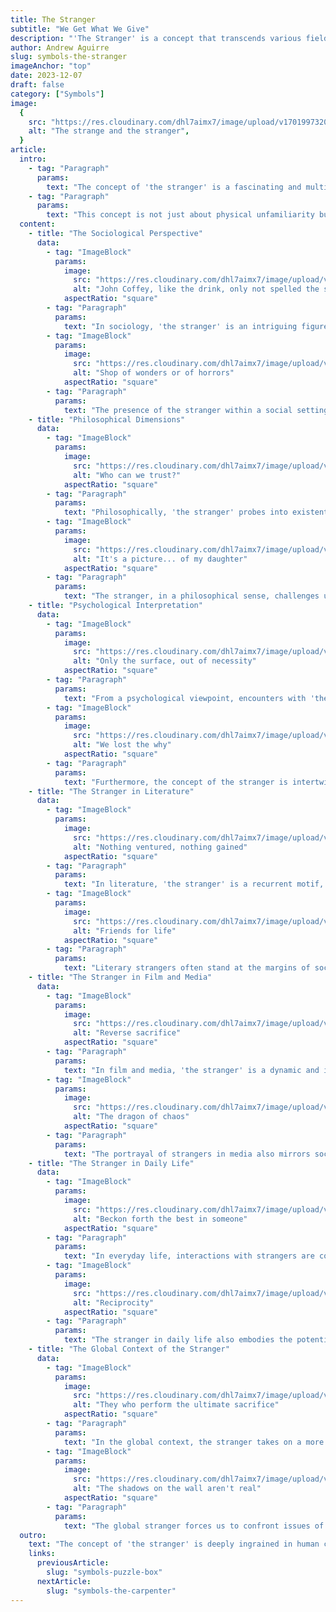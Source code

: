 ```yaml
---
title: The Stranger
subtitle: "We Get What We Give"
description: "'The Stranger' is a concept that transcends various fields of study, each offering a unique lens through which to view this enigmatic figure. From the sociological implications of being an outsider to the philosophical musings on existentialism and identity, the stranger is a multifaceted character"
author: Andrew Aguirre
slug: symbols-the-stranger
imageAnchor: "top"
date: 2023-12-07
draft: false
category: ["Symbols"]
image:
  {
    src: "https://res.cloudinary.com/dhl7aimx7/image/upload/v1701997320/001_doi4gh.webp",
    alt: "The strange and the stranger",
  }
article:
  intro:
    - tag: "Paragraph"
      params:
        text: "The concept of 'the stranger' is a fascinating and multifaceted topic that delves into the realms of sociology, philosophy, psychology, and literature. It represents an individual who is perceived as an outsider or an unknown entity within a social context."
    - tag: "Paragraph"
      params:
        text: "This concept is not just about physical unfamiliarity but also encompasses the psychological and social distance between the individual and the group. Exploring the stranger involves understanding the dynamics of social interactions, cultural norms, and the human psyche."
  content:
    - title: "The Sociological Perspective"
      data:
        - tag: "ImageBlock"
          params:
            image:
              src: "https://res.cloudinary.com/dhl7aimx7/image/upload/v1701997320/002_b2tij5.webp"
              alt: "John Coffey, like the drink, only not spelled the same"
            aspectRatio: "square"
        - tag: "Paragraph"
          params:
            text: "In sociology, 'the stranger' is an intriguing figure, often described as someone within a social group but not entirely of it. Georg Simmel, a notable sociologist, conceptualized the stranger as a unique social category. This individual brings both the qualities of nearness and remoteness, being a part of the group while simultaneously maintaining an objective distance. This duality allows the stranger to offer unique perspectives and critiques that insiders, bound by shared norms and beliefs, might overlook."
        - tag: "ImageBlock"
          params:
            image:
              src: "https://res.cloudinary.com/dhl7aimx7/image/upload/v1701997321/003_bbowwq.webp"
              alt: "Shop of wonders or of horrors"
            aspectRatio: "square"
        - tag: "Paragraph"
          params:
            text: "The presence of the stranger within a social setting also serves as a mirror reflecting the group's identity and boundaries. The way a group interacts with a stranger – with acceptance, hostility, or indifference – reveals much about its values, fears, and social dynamics. The stranger, therefore, is a key figure in understanding social cohesion, identity formation, and the impact of external influences on a group."
    - title: "Philosophical Dimensions"
      data:
        - tag: "ImageBlock"
          params:
            image:
              src: "https://res.cloudinary.com/dhl7aimx7/image/upload/v1701997321/004_e2vrof.webp"
              alt: "Who can we trust?"
            aspectRatio: "square"
        - tag: "Paragraph"
          params:
            text: "Philosophically, 'the stranger' probes into existential questions of otherness and identity. It brings to the forefront the human tendency to differentiate between 'us' and 'them'. Philosophers like Emmanuel Levinas have emphasized the ethical dimension of encountering the stranger, suggesting that our response to the 'Other' is a fundamental aspect of our own humanity. This perspective underscores themes of empathy, moral responsibility, and the interconnectedness of human experiences."
        - tag: "ImageBlock"
          params:
            image:
              src: "https://res.cloudinary.com/dhl7aimx7/image/upload/v1701997321/005_z0afjo.webp"
              alt: "It's a picture... of my daughter"
            aspectRatio: "square"
        - tag: "Paragraph"
          params:
            text: "The stranger, in a philosophical sense, challenges us to confront our preconceptions and biases. It raises questions about the nature of understanding, the limits of knowledge, and the ethics of coexistence. In dealing with the stranger, one is compelled to reflect on the nature of human relations and the inherent uncertainties in comprehending another person's essence."
    - title: "Psychological Interpretation"
      data:
        - tag: "ImageBlock"
          params:
            image:
              src: "https://res.cloudinary.com/dhl7aimx7/image/upload/v1701997321/006_mti1wm.webp"
              alt: "Only the surface, out of necessity"
            aspectRatio: "square"
        - tag: "Paragraph"
          params:
            text: "From a psychological viewpoint, encounters with 'the stranger' trigger various cognitive and emotional responses. Psychologically, strangers represent the unknown, often activating our innate cautionary instincts. This response can range from curiosity to anxiety, reflecting our evolutionary predisposition towards caution in the face of uncertainty. Psychologists explore how these interactions with strangers shape our perception, attitudes, and behaviors."
        - tag: "ImageBlock"
          params:
            image:
              src: "https://res.cloudinary.com/dhl7aimx7/image/upload/v1701997321/007_zqgp0k.webp"
              alt: "We lost the why"
            aspectRatio: "square"
        - tag: "Paragraph"
          params:
            text: "Furthermore, the concept of the stranger is intertwined with the notion of 'the shadow' in Jungian psychology. The shadow represents the unknown or repressed parts of our own psyche. Encounters with strangers can often trigger a confrontation with these hidden aspects of ourselves, leading to self-reflection and personal growth."
    - title: "The Stranger in Literature"
      data:
        - tag: "ImageBlock"
          params:
            image:
              src: "https://res.cloudinary.com/dhl7aimx7/image/upload/v1701997321/008_hvjy37.webp"
              alt: "Nothing ventured, nothing gained"
            aspectRatio: "square"
        - tag: "Paragraph"
          params:
            text: "In literature, 'the stranger' is a recurrent motif, embodying mystery, conflict, or transformation. Writers often use this character to introduce new perspectives, challenge established norms, or catalyze plot developments. The stranger in literature serves as a vehicle for exploring themes of alienation, identity, and the human yearning for connection and understanding."
        - tag: "ImageBlock"
          params:
            image:
              src: "https://res.cloudinary.com/dhl7aimx7/image/upload/v1701997321/009_lsqnud.webp"
              alt: "Friends for life"
            aspectRatio: "square"
        - tag: "Paragraph"
          params:
            text: "Literary strangers often stand at the margins of societies, offering critical insights into the human condition. Whether as a hero, a villain, or a neutral observer, their presence compels characters and readers alike to reflect on their own beliefs, fears, and biases. Through these literary figures, authors invite us to question our understanding of the familiar and the unfamiliar."
    - title: "The Stranger in Film and Media"
      data:
        - tag: "ImageBlock"
          params:
            image:
              src: "https://res.cloudinary.com/dhl7aimx7/image/upload/v1701997321/010_khp178.webp"
              alt: "Reverse sacrifice"
            aspectRatio: "square"
        - tag: "Paragraph"
          params:
            text: "In film and media, 'the stranger' is a dynamic and influential character. Their arrival often disrupts the status quo, bringing mystery, challenge, or change. This character can take various forms – from a mysterious new resident in a small town to an otherworldly being – each incarnation serving to advance the narrative and deepen thematic explorations."
        - tag: "ImageBlock"
          params:
            image:
              src: "https://res.cloudinary.com/dhl7aimx7/image/upload/v1701997322/011_bzcdxr.webp"
              alt: "The dragon of chaos"
            aspectRatio: "square"
        - tag: "Paragraph"
          params:
            text: "The portrayal of strangers in media also mirrors societal attitudes and concerns. They may be depicted as sources of threat or as agents of salvation, reflecting collective fears, aspirations, or prejudices. The stranger on screen challenges viewers to confront their own perceptions of the unknown and encourages a deeper understanding of the diverse tapestry of human experience."
    - title: "The Stranger in Daily Life"
      data:
        - tag: "ImageBlock"
          params:
            image:
              src: "https://res.cloudinary.com/dhl7aimx7/image/upload/v1701997323/012_fmrkdf.webp"
              alt: "Beckon forth the best in someone"
            aspectRatio: "square"
        - tag: "Paragraph"
          params:
            text: "In everyday life, interactions with strangers are common yet complex. These encounters can range from brief, forgettable moments to significant, life-altering experiences. Our approach to strangers – with openness, suspicion, or indifference – reveals much about our individual and collective psychologies, as well as the social norms that govern our behavior."
        - tag: "ImageBlock"
          params:
            image:
              src: "https://res.cloudinary.com/dhl7aimx7/image/upload/v1701997323/013_syypes.webp"
              alt: "Reciprocity"
            aspectRatio: "square"
        - tag: "Paragraph"
          params:
            text: "The stranger in daily life also embodies the potential for new connections and experiences. Every meaningful relationship begins with an encounter with a stranger, highlighting the transformative power of human interaction. Our interactions with strangers can enrich our lives, broaden our perspectives, and contribute to a more inclusive and understanding society."
    - title: "The Global Context of the Stranger"
      data:
        - tag: "ImageBlock"
          params:
            image:
              src: "https://res.cloudinary.com/dhl7aimx7/image/upload/v1701997323/014_jjkwdq.webp"
              alt: "They who perform the ultimate sacrifice"
            aspectRatio: "square"
        - tag: "Paragraph"
          params:
            text: "In the global context, the stranger takes on a more complex dimension. With increasing globalization, encounters with people from different cultures and backgrounds have become more frequent. This challenges us to redefine what it means to be a stranger in a world where traditional boundaries are constantly shifting."
        - tag: "ImageBlock"
          params:
            image:
              src: "https://res.cloudinary.com/dhl7aimx7/image/upload/v1701997323/015_zwglqp.webp"
              alt: "The shadows on the wall aren't real"
            aspectRatio: "square"
        - tag: "Paragraph"
          params:
            text: "The global stranger forces us to confront issues of xenophobia, cultural misunderstanding, and the ethics of hospitality. It raises important questions about how we build inclusive societies that respect and celebrate diversity. In this global setting, the concept of the stranger becomes a vital lens through which we view our interconnected world."
  outro:
    text: "The concept of 'the stranger' is deeply ingrained in human consciousness, manifesting across various spheres of life and thought. It embodies the tension between the known and the unknown, the self and the other. From societal interactions to personal introspection, the stranger represents both a challenge and an opportunity – to understand, to grow, and to bridge the gaps that divide us. As we continue to navigate a world of ever-increasing complexity and diversity, the understanding and interpretation of the stranger remain more relevant than ever."
    links:
      previousArticle:
        slug: "symbols-puzzle-box"
      nextArticle:
        slug: "symbols-the-carpenter"
---
```

